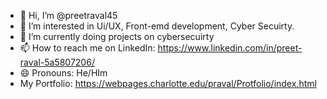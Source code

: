 - 👋 Hi, I’m @preetraval45
- 👀 I’m interested in Ui/UX, Front-emd development, Cyber Secuirty.
- 🌱 I’m currently doing projects on cybersecuirty
- 📫 How to reach me on LinkedIn: https://www.linkedin.com/in/preet-raval-5a5807206/
- 😄 Pronouns: He/HIm
- My Portfolio: https://webpages.charlotte.edu/praval/Protfolio/index.html

<!---
preetraval45/preetraval45 is a ✨ special ✨ repository because its `README.md` (this file) appears on your GitHub profile.
You can click the Preview link to take a look at your changes.
--->
